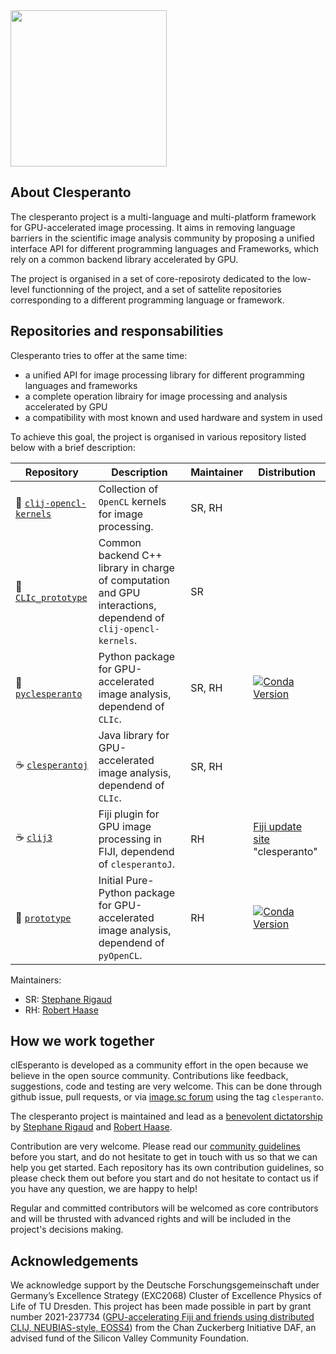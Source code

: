 <img src="https://github.com/clEsperanto/.github/assets/811146/943167d4-3904-4af3-a124-07609818a96e" width="250" align="center">

## About Clesperanto

The clesperanto project is a multi-language and multi-platform framework for GPU-accelerated image processing. It aims in removing language barriers in the scientific image analysis community by proposing a unified interface API for different programming languages and Frameworks, which rely on a common backend library accelerated by GPU.

The project is organised in a set of core-reposiroty dedicated to the low-level functionning of the project, and a set of sattelite repositories corresponding to a different programming language or framework.


## Repositories and responsabilities

Clesperanto tries to offer at the same time:
- a unified API for image processing library for different programming languages and frameworks
- a complete operation librairy for image processing and analysis accelerated by GPU
- a compatibility with most known and used hardware and system in used

To achieve this goal, the project is organised in various repository listed below with a brief description:

| Repository                                                                          | Description                                                                                                     | Maintainer  | Distribution                                                                        |
| ------------------------------------------------------------------------------------| ----------------------------------------------------------------------------------------------------------------| ------------| ----------------------------------------------------------------------------------- |
| :rocket: [`clij-opencl-kernels`](https://github.com/clEsperanto/clij-opencl-kernels)         | Collection of `OpenCL` kernels for image processing.                                                             | SR, RH      |   |
| :rocket: [`CLIc_prototype`](https://github.com/clEsperanto/CLIc_prototype)                   | Common backend C++ library in charge of computation and GPU interactions, dependend of `clij-opencl-kernels`.   | SR          |   |
| :snake: [`pyclesperanto`](https://github.com/clEsperanto/pyclesperanto)                     | Python package for GPU-accelerated image analysis, dependend of `CLIc`.                                         | SR, RH      | [![Conda Version](https://img.shields.io/conda/vn/conda-forge/pyclesperanto.svg)](https://anaconda.org/conda-forge/pyclesperanto) |
| :coffee: [`clesperantoj`](https://github.com/clEsperanto/clesperantoj_prototype)   | Java library for GPU-accelerated image analysis, dependend of `CLIc`.                                           | SR, RH      |   |
| :coffee: [`clij3`](https://github.com/clEsperanto/clij3)                                     | Fiji plugin for GPU image processing in FIJI, dependend of `clesperantoJ`.                                      | RH          | [Fiji update site](https://imagej.net/update-sites/) "clesperanto" |
| :snake: [`prototype`](https://github.com/clEsperanto/pyclesperanto_prototype) | Initial Pure-Python package for GPU-accelerated image analysis, dependend of `pyOpenCL`.                                | RH          | [![Conda Version](https://img.shields.io/conda/vn/conda-forge/pyclesperanto-prototype.svg)](https://anaconda.org/conda-forge/pyclesperanto-prototype) |

Maintainers:
- SR: [Stephane Rigaud](https://github.com/strigaud)
- RH: [Robert Haase](https://github.com/haesleinhuepf)

## How we work together

clEsperanto is developed as a community effort in the open because we believe in the open source community. Contributions like feedback, suggestions, code and testing are very welcome. This can be done through github issue, pull requests, or via [image.sc forum](https://forum.image.sc/) using the tag `clesperanto`.

The clesperanto project is maintained and lead as a [benevolent dictatorship](http://oss-watch.ac.uk/resources/benevolentdictatorgovernancemodel) by [Stephane Rigaud](https://github.com/strigaud) and [Robert Haase](https://github.com/haesleinhuepf).

Contribution are very welcome. Please read our [community guidelines](./code_of_conduct.md) before you start, and do not hesitate to get in touch with us so that we can help you get started. Each repository has its own contribution guidelines, so please check them out before you start and do not hesitate to contact us if you have any question, we are happy to help!

Regular and committed contributors will be welcomed as core contributors and will be thrusted with advanced rights and will be included in the project's decisions making.

## Acknowledgements

We acknowledge support by the Deutsche Forschungsgemeinschaft under Germany’s Excellence Strategy (EXC2068) Cluster of Excellence Physics of Life of TU Dresden.
This project has been made possible in part by grant number 2021-237734 ([GPU-accelerating Fiji and friends using distributed CLIJ, NEUBIAS-style, EOSS4](https://chanzuckerberg.com/eoss/proposals/gpu-accelerating-fiji-and-friends-using-distributed-clij-neubias-style/)) from the Chan Zuckerberg Initiative DAF, an advised fund of the Silicon Valley Community Foundation.

